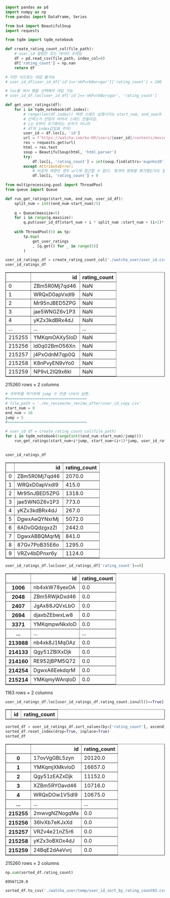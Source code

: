 ```python
import pandas as pd
import numpy as np
from pandas import DataFrame, Series
```


```python
from bs4 import BeautifulSoup
import requests
```


```python
from tqdm import tqdm_notebook
```


```python
def create_rating_count_col(file_path):
    # user_id 컬럼만 있는 데이터 프레임
    df = pd.read_csv(file_path, index_col=0)
    df['rating_count'] = np.nan
    return df
```


```python
# 이런 식으로는 대입 불가능
# user_id_df[user_id_df['id']=='nkPvrb8wrvgar']['rating_count'] = 100

# loc를 써서 행을 선택해야 대입 가능
# user_id_df.loc[user_id_df['id']=='nkPvrb8wrvgar', 'rating_count']
```


```python
def get_user_ratings(df):
    for i in tqdm_notebook(df.index):
        # range(len(df.index)) 하면 스레드 실행시키는 start_num, end_num과
        # 인덱스가 안맞아 버려서 스레드 안돌아감.
        # i는 0부터 초기화되는 숫자가 아니라
        # df의 index값임을 주의!
        user_id = df.loc[i, 'id']
        url = f'https://watcha.com/ko-KR/users/{user_id}/contents/movies'
        res = requests.get(url)
        html = res.text
        soup = BeautifulSoup(html, 'html.parser')    
        try:
            df.loc[i, 'rating_count'] = int(soup.find(attrs='eupnho10').text)
        except AttributeError:
            # 비공개 계정인 경우 url에 접근할 수 없다. 몇개의 영화를 평가했는지도 알 수 없음.
            df.loc[i, 'rating_count'] = 0
```




```python
from multiprocessing.pool import ThreadPool
from queue import Queue
```


```python
def run_get_ratings(start_num, end_num, user_id_df):
    split_num = int((end_num-start_num)/5)
    
    q = Queue(maxsize=5)
    for i in range(q.maxsize):
        q.put(user_id_df[start_num + i * split_num :start_num + (i+1)* split_num])
        
    with ThreadPool(5) as tp:
        tp.map(
            get_user_ratings
            , [q.get() for _ in range(5)]
        )

```


```python
user_id_ratings_df = create_rating_count_col('./watcha_user/user_id.csv')
user_id_ratings_df
```




<div>
<table border="1" class="dataframe">
  <thead>
    <tr style="text-align: right;">
      <th></th>
      <th>id</th>
      <th>rating_count</th>
    </tr>
  </thead>
  <tbody>
    <tr>
      <td>0</td>
      <td>ZBm5R0Mj7qd46</td>
      <td>NaN</td>
    </tr>
    <tr>
      <td>1</td>
      <td>WRQxD0apVxdl9</td>
      <td>NaN</td>
    </tr>
    <tr>
      <td>2</td>
      <td>Mr95nJBED5ZPG</td>
      <td>NaN</td>
    </tr>
    <tr>
      <td>3</td>
      <td>jae5WNGZ6v1P3</td>
      <td>NaN</td>
    </tr>
    <tr>
      <td>4</td>
      <td>yKZx3kdBRx4dJ</td>
      <td>NaN</td>
    </tr>
    <tr>
      <td>...</td>
      <td>...</td>
      <td>...</td>
    </tr>
    <tr>
      <td>215255</td>
      <td>YMKqmOAXy5loD</td>
      <td>NaN</td>
    </tr>
    <tr>
      <td>215256</td>
      <td>ld0q02BmO56Xn</td>
      <td>NaN</td>
    </tr>
    <tr>
      <td>215257</td>
      <td>j4PxOdnM7qp0Q</td>
      <td>NaN</td>
    </tr>
    <tr>
      <td>215258</td>
      <td>K8nPvyEN9vYo0</td>
      <td>NaN</td>
    </tr>
    <tr>
      <td>215259</td>
      <td>NP9vL2lQ9x6kl</td>
      <td>NaN</td>
    </tr>
  </tbody>
</table>
<p>215260 rows × 2 columns</p>
</div>






```python
# 과부하를 막기위해 jump 수 만큼 나눠서 실행.
#===================================
# file_path = './mv_review/mv_review_after/user_id_copy.csv'
start_num = 0
end_num = 10
jump = 5
#===================================

# user_id_df = create_rating_count_col(file_path)
for i in tqdm_notebook(range(int((end_num-start_num)/jump))):    
    run_get_ratings(start_num+i*jump, start_num+(i+1)*jump, user_id_ratings_df)
    
```

    


```python
user_id_ratings_df
```




<div>
<table border="1" class="dataframe">
  <thead>
    <tr style="text-align: right;">
      <th></th>
      <th>id</th>
      <th>rating_count</th>
    </tr>
  </thead>
  <tbody>
    <tr>
      <td>0</td>
      <td>ZBm5R0Mj7qd46</td>
      <td>2070.0</td>
    </tr>
    <tr>
      <td>1</td>
      <td>WRQxD0apVxdl9</td>
      <td>415.0</td>
    </tr>
    <tr>
      <td>2</td>
      <td>Mr95nJBED5ZPG</td>
      <td>1318.0</td>
    </tr>
    <tr>
      <td>3</td>
      <td>jae5WNGZ6v1P3</td>
      <td>773.0</td>
    </tr>
    <tr>
      <td>4</td>
      <td>yKZx3kdBRx4dJ</td>
      <td>267.0</td>
    </tr>
    <tr>
      <td>5</td>
      <td>DgwxAeQYNxrMj</td>
      <td>5072.0</td>
    </tr>
    <tr>
      <td>6</td>
      <td>6ADvGQdzgxzZl</td>
      <td>2442.0</td>
    </tr>
    <tr>
      <td>7</td>
      <td>DgwxABBQMqrMj</td>
      <td>841.0</td>
    </tr>
    <tr>
      <td>8</td>
      <td>87Gv7PoB35E6o</td>
      <td>1295.0</td>
    </tr>
    <tr>
      <td>9</td>
      <td>VRZv4bDPnxr6y</td>
      <td>1124.0</td>
    </tr>
  </tbody>
</table>
</div>




```python
user_id_ratings_df.loc[user_id_ratings_df['rating_count']==0]
```




<div>
<table border="1" class="dataframe">
  <thead>
    <tr style="text-align: right;">
      <th></th>
      <th>id</th>
      <th>rating_count</th>
    </tr>
  </thead>
  <tbody>
    <tr>
      <th>1006</th>
      <td>nb4xkW78yexOA</td>
      <td>0.0</td>
    </tr>
    <tr>
      <th>2048</th>
      <td>ZBm5RWjkDxd46</td>
      <td>0.0</td>
    </tr>
    <tr>
      <th>2407</th>
      <td>JgAx88JQVxLbO</td>
      <td>0.0</td>
    </tr>
    <tr>
      <th>2694</th>
      <td>djaxbZEbwxLw8</td>
      <td>0.0</td>
    </tr>
    <tr>
      <th>3371</th>
      <td>YMKqmpwNkxloD</td>
      <td>0.0</td>
    </tr>
    <tr>
      <th>...</th>
      <td>...</td>
      <td>...</td>
    </tr>
    <tr>
      <th>213988</th>
      <td>nb4xk8J1MqOAz</td>
      <td>0.0</td>
    </tr>
    <tr>
      <th>214133</th>
      <td>Qgy51ZBlXxDjk</td>
      <td>0.0</td>
    </tr>
    <tr>
      <th>214160</th>
      <td>RE952jBPM5Q72</td>
      <td>0.0</td>
    </tr>
    <tr>
      <th>214254</th>
      <td>DgwxA6EekdqrM</td>
      <td>0.0</td>
    </tr>
    <tr>
      <th>215214</th>
      <td>YMKqmyWArqloD</td>
      <td>0.0</td>
    </tr>
  </tbody>
</table>
<p>1163 rows × 2 columns</p>
</div>




```python
user_id_ratings_df.loc[user_id_ratings_df.rating_count.isnull()==True]
```




<div>
<table border="1" class="dataframe">
  <thead>
    <tr style="text-align: right;">
      <th></th>
      <th>id</th>
      <th>rating_count</th>
    </tr>
  </thead>
  <tbody>
  </tbody>
</table>
</div>




```python
sorted_df = user_id_ratings_df.sort_values(by=['rating_count'], ascending=False)
sorted_df.reset_index(drop=True, inplace=True)
sorted_df
```




<div>
<table border="1" class="dataframe">
  <thead>
    <tr style="text-align: right;">
      <th></th>
      <th>id</th>
      <th>rating_count</th>
    </tr>
  </thead>
  <tbody>
    <tr>
      <th>0</th>
      <td>17ovVgGBL5zyn</td>
      <td>20120.0</td>
    </tr>
    <tr>
      <th>1</th>
      <td>YMKqmjXMkvloD</td>
      <td>16657.0</td>
    </tr>
    <tr>
      <th>2</th>
      <td>Qgy51zEAZxDjk</td>
      <td>11152.0</td>
    </tr>
    <tr>
      <th>3</th>
      <td>XZBm5RYOavd46</td>
      <td>10716.0</td>
    </tr>
    <tr>
      <th>4</th>
      <td>WRQxDOw1V5dl9</td>
      <td>10675.0</td>
    </tr>
    <tr>
      <th>...</th>
      <td>...</td>
      <td>...</td>
    </tr>
    <tr>
      <th>215255</th>
      <td>2mwvgNZNogqMa</td>
      <td>0.0</td>
    </tr>
    <tr>
      <th>215256</th>
      <td>36lvXb7eKJxXd</td>
      <td>0.0</td>
    </tr>
    <tr>
      <th>215257</th>
      <td>VRZv4e21nZ5r6</td>
      <td>0.0</td>
    </tr>
    <tr>
      <th>215258</th>
      <td>yKZx3oBXOx4dJ</td>
      <td>0.0</td>
    </tr>
    <tr>
      <th>215259</th>
      <td>24BqE2dAeVvrj</td>
      <td>0.0</td>
    </tr>
  </tbody>
</table>
<p>215260 rows × 2 columns</p>
</div>




```python
np.sum(sorted_df.rating_count)
```




    89567120.0




```python
sorted_df.to_csv('./watcha_user/temp/user_id_sort_by_rating_count03.csv')
```
